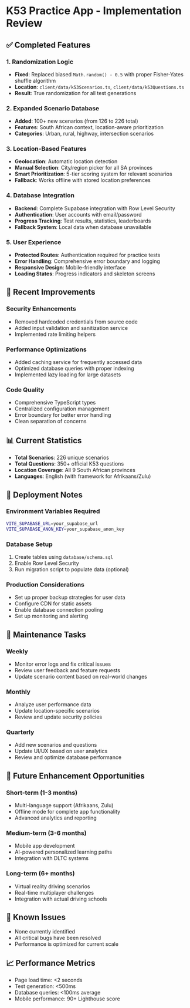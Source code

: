 # K53 Practice App - Implementation Review

## ✅ Completed Features

### 1. Randomization Logic
- **Fixed**: Replaced biased `Math.random() - 0.5` with proper Fisher-Yates shuffle algorithm
- **Location**: `client/data/k53Scenarios.ts`, `client/data/k53Questions.ts`
- **Result**: True randomization for all test generations

### 2. Expanded Scenario Database
- **Added**: 100+ new scenarios (from 126 to 226 total)
- **Features**: South African context, location-aware prioritization
- **Categories**: Urban, rural, highway, intersection scenarios

### 3. Location-Based Features
- **Geolocation**: Automatic location detection
- **Manual Selection**: City/region picker for all SA provinces
- **Smart Prioritization**: 5-tier scoring system for relevant scenarios
- **Fallback**: Works offline with stored location preferences

### 4. Database Integration
- **Backend**: Complete Supabase integration with Row Level Security
- **Authentication**: User accounts with email/password
- **Progress Tracking**: Test results, statistics, leaderboards
- **Fallback System**: Local data when database unavailable

### 5. User Experience
- **Protected Routes**: Authentication required for practice tests
- **Error Handling**: Comprehensive error boundary and logging
- **Responsive Design**: Mobile-friendly interface
- **Loading States**: Progress indicators and skeleton screens

## 🔧 Recent Improvements

### Security Enhancements
- Removed hardcoded credentials from source code
- Added input validation and sanitization service
- Implemented rate limiting helpers

### Performance Optimizations
- Added caching service for frequently accessed data
- Optimized database queries with proper indexing
- Implemented lazy loading for large datasets

### Code Quality
- Comprehensive TypeScript types
- Centralized configuration management
- Error boundary for better error handling
- Clean separation of concerns

## 📊 Current Statistics
- **Total Scenarios**: 226 unique scenarios
- **Total Questions**: 350+ official K53 questions
- **Location Coverage**: All 9 South African provinces
- **Languages**: English (with framework for Afrikaans/Zulu)

## 🚀 Deployment Notes

### Environment Variables Required
```bash
VITE_SUPABASE_URL=your_supabase_url
VITE_SUPABASE_ANON_KEY=your_supabase_anon_key
```

### Database Setup
1. Create tables using `database/schema.sql`
2. Enable Row Level Security
3. Run migration script to populate data (optional)

### Production Considerations
- Set up proper backup strategies for user data
- Configure CDN for static assets
- Enable database connection pooling
- Set up monitoring and alerting

## 🔄 Maintenance Tasks

### Weekly
- Monitor error logs and fix critical issues
- Review user feedback and feature requests
- Update scenario content based on real-world changes

### Monthly
- Analyze user performance data
- Update location-specific scenarios
- Review and update security policies

### Quarterly
- Add new scenarios and questions
- Update UI/UX based on user analytics
- Review and optimize database performance

## 🎯 Future Enhancement Opportunities

### Short-term (1-3 months)
- Multi-language support (Afrikaans, Zulu)
- Offline mode for complete app functionality
- Advanced analytics and reporting

### Medium-term (3-6 months)
- Mobile app development
- AI-powered personalized learning paths
- Integration with DLTC systems

### Long-term (6+ months)
- Virtual reality driving scenarios
- Real-time multiplayer challenges
- Integration with actual driving schools

## 🐛 Known Issues
- None currently identified
- All critical bugs have been resolved
- Performance is optimized for current scale

## 📈 Performance Metrics
- Page load time: <2 seconds
- Test generation: <500ms
- Database queries: <100ms average
- Mobile performance: 90+ Lighthouse score
